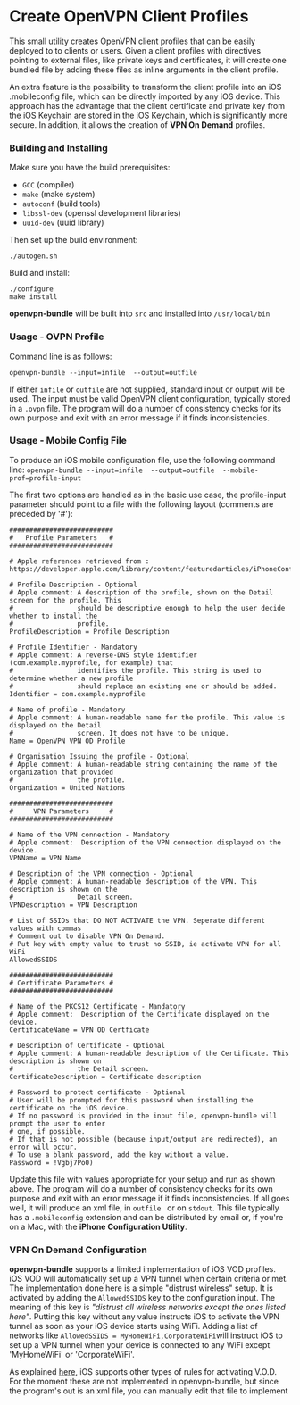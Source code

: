# Create OpenVPN Client Profiles
This small utility creates OpenVPN client profiles that can be easily deployed to to clients or users.  Given a client profiles with directives pointing to external files, like private keys and certificates, it will create one bundled file by adding these files as inline arguments in the client profile.

An extra feature is the possibility to transform the client profile into an iOS .mobileconfig file, which can be directly imported by any iOS device. This approach has the advantage that the client certificate and private key from the iOS Keychain are stored in the iOS Keychain, which is significantly more secure. In addition, it allows the creation of **VPN On Demand** profiles. 

### Building and Installing

Make sure you have the build prerequisites:

* `GCC`  (compiler)
* `make` (make system)
* `autoconf` (build tools)
* `libssl-dev` (openssl development libraries)
* `uuid-dev` (uuid library)

Then set up the build environment:

```shell
./autogen.sh
```

Build and install:

```
./configure
make install
```

**openvpn-bundle** will be built into `src` and installed into `/usr/local/bin`

### Usage - OVPN Profile

Command line is as follows:

`openvpn-bundle --input=infile  --output=outfile`

If either `infile` or `outfile` are not supplied, standard input or output will be used.  The input must be valid OpenVPN client configuration, typically stored in a `.ovpn` file. The program will do a number of consistency checks for its own purpose and exit with an error message if it finds inconsistencies.

### Usage - Mobile Config File

To produce an iOS mobile configuration file, use the following command line:
`openvpn-bundle --input=infile  --output=outfile  --mobile-prof=profile-input`

The first two options are handled as in the basic use case, the profile-input parameter should point to a file with the following layout (comments are preceded by '#'):

```
##########################
#   Profile Parameters   #
##########################

# Apple references retrieved from : https://developer.apple.com/library/content/featuredarticles/iPhoneConfigurationProfileRef/Introduction/Introduction.html

# Profile Description - Optional
# Apple comment: A description of the profile, shown on the Detail screen for the profile. This
#                should be descriptive enough to help the user decide whether to install the
#                profile.
ProfileDescription = Profile Description

# Profile Identifier - Mandatory
# Apple comment: A reverse-DNS style identifier (com.example.myprofile, for example) that
#                identifies the profile. This string is used to determine whether a new profile
#                should replace an existing one or should be added.
Identifier = com.example.myprofile

# Name of profile - Mandatory
# Apple comment: A human-readable name for the profile. This value is displayed on the Detail
#                screen. It does not have to be unique.
Name = OpenVPN VPN OD Profile

# Organisation Issuing the profile - Optional
# Apple comment: A human-readable string containing the name of the organization that provided
#                the profile.
Organization = United Nations

##########################
#     VPN Parameters     #
##########################

# Name of the VPN connection - Mandatory
# Apple comment:  Description of the VPN connection displayed on the device.
VPNName = VPN Name

# Description of the VPN connection - Optional
# Apple comment: A human-readable description of the VPN. This description is shown on the
#                Detail screen.
VPNDescription = VPN Description

# List of SSIDs that DO NOT ACTIVATE the VPN. Seperate different values with commas
# Comment out to disable VPN On Demand.
# Put key with empty value to trust no SSID, ie activate VPN for all WiFi
AllowedSSIDS 

##########################
# Certificate Parameters #
##########################

# Name of the PKCS12 Certificate - Mandatory
# Apple comment:  Description of the Certificate displayed on the device.
CertificateName = VPN OD Certficate

# Description of Certificate - Optional
# Apple comment: A human-readable description of the Certificate. This description is shown on
#                the Detail screen.
CertificateDescription = Certificate description

# Password to protect certificate - Optional
# User will be prompted for this password when installing the certificate on the iOS device.
# If no password is provided in the input file, openvpn-bundle will prompt the user to enter
# one, if possible.
# If that is not possible (because input/output are redirected), an error will occur.
# To use a blank password, add the key without a value.
Password = !Vgbj7Po0)

```

Update this file with values appropriate for your setup and run as shown above. The program will do a number of consistency checks for its own purpose and exit with an error message if it finds inconsistencies. If all goes well, it will produce an xml file, in `outfile ` or on `stdout`. This file typically has a `.mobileconfig` extension and can be distributed by email or, if you're on a Mac, with the **iPhone Configuration Utility**.

### VPN On Demand Configuration

**openvpn-bundle** supports a limited implementation of iOS VOD profiles. iOS VOD will automatically set up a VPN tunnel when certain criteria or met. The implementation done here is a simple "distrust wireless" setup. It is activated by adding the `AllowedSSIDS` key to the configuration input. The meaning of this key is *"distrust all wireless networks except the ones listed here"*. Putting this key without any value instructs iOS to activate the VPN tunnel as soon as your iOS device starts using WiFi. Adding a list of networks like `AllowedSSIDS = MyHomeWiFi,CorporateWiFi`will instruct iOS to set up a VPN tunnel when your device is connected to any WiFi except 'MyHomeWiFi' or 'CorporateWiFi'.

As explained [here](https://developer.apple.com/library/content/featuredarticles/iPhoneConfigurationProfileRef/Introduction/Introduction.html#//apple_ref/doc/uid/TP40010206-CH1-SW36), iOS supports other types of rules for activating V.O.D. For the moment these are not implemented in openvpn-bundle, but since the program's out is an xml file, you can manually edit that file to implement
